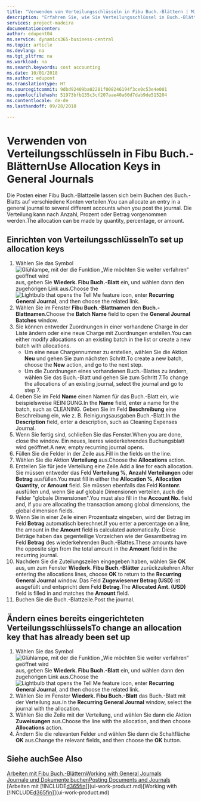 ```yaml
---
title: "Verwenden von Verteilungsschlüsseln in Fibu Buch.-Blättern | Microsoft Docs"
description: "Erfahren Sie, wie Sie Verteilungsschlüssel in Buch.-Blättern verwenden können."
services: project-madeira
documentationcenter: 
author: edupont04
ms.service: dynamics365-business-central
ms.topic: article
ms.devlang: na
ms.tgt_pltfrm: na
ms.workload: na
ms.search.keywords: cost accounting
ms.date: 10/01/2018
ms.author: edupont
ms.translationtype: HT
ms.sourcegitcommit: 9dbd92409ba02281f008246194f3ce0c53e4e001
ms.openlocfilehash: 51973bfb135c3cf207aae40a60d7dab9de515204
ms.contentlocale: de-de
ms.lasthandoff: 09/28/2018

---
```

# <a name="use-allocation-keys-in-general-journals"></a><span data-ttu-id="4250f-103">Verwenden von Verteilungsschlüsseln in Fibu Buch.-Blättern</span><span class="sxs-lookup"><span data-stu-id="4250f-103">Use Allocation Keys in General Journals</span></span>
<span data-ttu-id="4250f-104">Die Posten einer Fibu Buch.-Blattzeile lassen sich beim Buchen des Buch.-Blatts auf verschiedene Konten verteilen.</span><span class="sxs-lookup"><span data-stu-id="4250f-104">You can allocate an entry in a general journal to several different accounts when you post the journal.</span></span> <span data-ttu-id="4250f-105">Die Verteilung kann nach Anzahl, Prozent oder Betrag vorgenommen werden.</span><span class="sxs-lookup"><span data-stu-id="4250f-105">The allocation can be made by quantity, percentage, or amount.</span></span>

## <a name="to-set-up-allocation-keys"></a><span data-ttu-id="4250f-106">Einrichten von Verteilungsschlüsseln</span><span class="sxs-lookup"><span data-stu-id="4250f-106">To set up allocation keys</span></span>
1. <span data-ttu-id="4250f-107">Wählen Sie das Symbol ![Glühlampe, mit der die Funktion „Wie möchten Sie weiter verfahren“ geöffnet wird](media/ui-search/search_small.png "Wie möchten Sie weiter verfahren?") aus, geben Sie **Wiederk. Fibu Buch.-Blatt** ein, und wählen dann den zugehörigen Link aus.</span><span class="sxs-lookup"><span data-stu-id="4250f-107">Choose the ![Lightbulb that opens the Tell Me feature](media/ui-search/search_small.png "Tell me what you want to do") icon, enter **Recurring General Journal**, and then choose the related link.</span></span>
2. <span data-ttu-id="4250f-108">Wählen Sie im Fenster **Fibu Buch.-Blattnamen** den **Buch.-Blattnamen**.</span><span class="sxs-lookup"><span data-stu-id="4250f-108">Choose the **Batch Name** field to open the **General Journal Batches** window.</span></span>
3. <span data-ttu-id="4250f-109">Sie können entweder Zuordnungen in einer vorhandene Charge in der Liste ändern oder eine neue Charge mit Zuordnungen erstellen.</span><span class="sxs-lookup"><span data-stu-id="4250f-109">You can either modify allocations on an existing batch in the list or create a new batch with allocations.</span></span>
   * <span data-ttu-id="4250f-110">Um eine neue Chargennummer zu erstellen, wählen Sie die Aktion **Neu** und gehen Sie zum nächsten Schritt.</span><span class="sxs-lookup"><span data-stu-id="4250f-110">To create a new batch, choose the **New** action, and go to the next step.</span></span>
   * <span data-ttu-id="4250f-111">Um die Zuordnungen eines vorhandenen Buch.-Blattes zu ändern, wählen Sie das Buch.-Blatt und gehen Sie zum Schritt 7.</span><span class="sxs-lookup"><span data-stu-id="4250f-111">To change the allocations of an existing journal, select the journal and go to step 7.</span></span>    
4. <span data-ttu-id="4250f-112">Geben Sie im Feld **Name** einen Namen für das Buch.-Blatt ein, wie beispielsweise REINIGUNG.</span><span class="sxs-lookup"><span data-stu-id="4250f-112">In the **Name** field, enter a name for the batch, such as CLEANING.</span></span> <span data-ttu-id="4250f-113">Geben Sie im Feld **Beschreibung** eine Beschreibung ein, wie z. B. Reinigungsausgaben Buch.-Blatt.</span><span class="sxs-lookup"><span data-stu-id="4250f-113">In the **Description** field, enter a description, such as Cleaning Expenses Journal.</span></span>
5. <span data-ttu-id="4250f-114">Wenn Sie fertig sind, schließen Sie das Fenster.</span><span class="sxs-lookup"><span data-stu-id="4250f-114">When you are done, close the window.</span></span> <span data-ttu-id="4250f-115">Ein neues, leeres wiederkehrendes Buchungsblatt wird geöffnet.</span><span class="sxs-lookup"><span data-stu-id="4250f-115">A new, empty recurring journal opens.</span></span>
6. <span data-ttu-id="4250f-116">Füllen Sie die Felder in der Zeile aus.</span><span class="sxs-lookup"><span data-stu-id="4250f-116">Fill in the fields on the line.</span></span>
7. <span data-ttu-id="4250f-117">Wählen Sie die Aktion **Verteilung** aus.</span><span class="sxs-lookup"><span data-stu-id="4250f-117">Choose the **Allocations** action.</span></span>
8. <span data-ttu-id="4250f-118">Erstellen Sie für jede Verteilung eine Zeile.</span><span class="sxs-lookup"><span data-stu-id="4250f-118">Add a line for each allocation.</span></span> <span data-ttu-id="4250f-119">Sie müssen entweder das Feld **Verteilung %**, **Anzahl Verteilungen** oder **Betrag** ausfüllen.</span><span class="sxs-lookup"><span data-stu-id="4250f-119">You must fill in either the **Allocation %**, **Allocation Quantity**, or **Amount** field.</span></span> <span data-ttu-id="4250f-120">Sie müssen ebenfalls das Feld **Kontonr.** ausfüllen und, wenn Sie auf globale Dimensionen verteilen, auch die Felder "globale Dimensionen".</span><span class="sxs-lookup"><span data-stu-id="4250f-120">You must also fill in the **Account No.** field and, if you are allocating the transaction among global dimensions, the global dimension fields.</span></span>
9. <span data-ttu-id="4250f-121">Wenn Sie in einer Zeile einen Prozentsatz eingeben, wird der Betrag im Feld **Betrag** automatisch berechnet.</span><span class="sxs-lookup"><span data-stu-id="4250f-121">If you enter a percentage on a line, the amount in the **Amount** field is calculated automatically.</span></span> <span data-ttu-id="4250f-122">Diese Beträge haben das gegenteilige Vorzeichen wie der Gesamtbetrag im Feld **Betrag** des wiederkehrenden Buch.-Blattes.</span><span class="sxs-lookup"><span data-stu-id="4250f-122">These amounts have the opposite sign from the total amount in the **Amount** field in the recurring journal.</span></span>
10. <span data-ttu-id="4250f-123">Nachdem Sie die Zuteilungszeilen eingegeben haben, wählen Sie **OK** aus, um zum Fenster **Wiederk. Fibu Buch.-Blätter** zurückzukehren.</span><span class="sxs-lookup"><span data-stu-id="4250f-123">After entering the allocations lines, choose **OK** to return to the **Recurring General Journal** window.</span></span> <span data-ttu-id="4250f-124">Das Feld **Zugewiesener Betrag (USD)** ist ausgefüllt und entspricht dem Feld **Betrag**.</span><span class="sxs-lookup"><span data-stu-id="4250f-124">The **Allocated Amt. (USD)** field is filled in and matches the **Amount** field.</span></span>
11. <span data-ttu-id="4250f-125">Buchen Sie die Buch.-Blattzeile.</span><span class="sxs-lookup"><span data-stu-id="4250f-125">Post the journal.</span></span>

## <a name="to-change-an-allocation-key-that-has-already-been-set-up"></a><span data-ttu-id="4250f-126">Ändern eines bereits eingerichteten Verteilungsschlüssels</span><span class="sxs-lookup"><span data-stu-id="4250f-126">To change an allocation key that has already been set up</span></span>
1. <span data-ttu-id="4250f-127">Wählen Sie das Symbol ![Glühlampe, mit der die Funktion „Wie möchten Sie weiter verfahren“ geöffnet wird](media/ui-search/search_small.png "Wie möchten Sie weiter verfahren?") aus, geben Sie **Wiederk. Fibu Buch.-Blatt** ein, und wählen dann den zugehörigen Link aus.</span><span class="sxs-lookup"><span data-stu-id="4250f-127">Choose the ![Lightbulb that opens the Tell Me feature](media/ui-search/search_small.png "Tell me what you want to do") icon, enter **Recurring General Journal**, and then choose the related link.</span></span>
2. <span data-ttu-id="4250f-128">Wählen Sie im Fenster **Wiederk. Fibu Buch.-Blatt** das Buch.-Blatt mit der Verteilung aus.</span><span class="sxs-lookup"><span data-stu-id="4250f-128">In the **Recurring General Journal** window, select the journal with the allocation.</span></span>
3. <span data-ttu-id="4250f-129">Wählen Sie die Zeile mit der Verteilung, und wählen Sie dann die Aktion **Zuweisungen** aus.</span><span class="sxs-lookup"><span data-stu-id="4250f-129">Choose the line with the allocation, and then choose **Allocations** action.</span></span>
4. <span data-ttu-id="4250f-130">Ändern Sie die relevanten Felder und wählen Sie dann die Schaltfläche **OK** aus.</span><span class="sxs-lookup"><span data-stu-id="4250f-130">Change the relevant fields, and then choose the **OK** button.</span></span>

## <a name="see-also"></a><span data-ttu-id="4250f-131">Siehe auch</span><span class="sxs-lookup"><span data-stu-id="4250f-131">See Also</span></span>
[<span data-ttu-id="4250f-132">Arbeiten mit Fibu Buch.-Blättern</span><span class="sxs-lookup"><span data-stu-id="4250f-132">Working with General Journals</span></span>](ui-work-general-journals.md)  
[<span data-ttu-id="4250f-133">Journale und Dokumente buchen</span><span class="sxs-lookup"><span data-stu-id="4250f-133">Posting Documents and Journals</span></span>](ui-post-documents-journals.md)  
<span data-ttu-id="4250f-134">[Arbeiten mit [!INCLUDE[d365fin](includes/d365fin_md.md)]](ui-work-product.md)</span><span class="sxs-lookup"><span data-stu-id="4250f-134">[Working with [!INCLUDE[d365fin](includes/d365fin_md.md)]](ui-work-product.md)</span></span>

